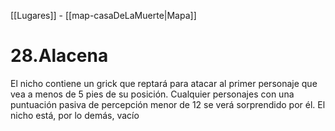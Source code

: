 [[Lugares]]  -  [[map-casaDeLaMuerte|Mapa]]

# 28.Alacena

El nicho contiene un grick que reptará para atacar al primer personaje que vea a menos de 5 pies de su posición. Cualquier personajes con una puntuación pasiva de percepción menor de 12 se verá sorprendido por él. El nicho está, por lo demás, vacío